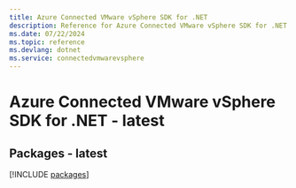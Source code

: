 ```yaml
---
title: Azure Connected VMware vSphere SDK for .NET
description: Reference for Azure Connected VMware vSphere SDK for .NET
ms.date: 07/22/2024
ms.topic: reference
ms.devlang: dotnet
ms.service: connectedvmwarevsphere
---
```

# Azure Connected VMware vSphere SDK for .NET - latest
## Packages - latest
[!INCLUDE [packages](connected-vmware-vsphere-index.md)]